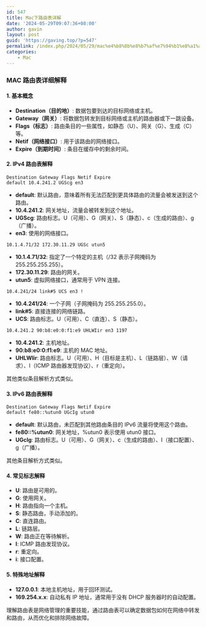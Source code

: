 ```yaml
---
id: 547
title: Mac下路由表详解
date: '2024-05-29T09:07:36+08:00'
author: gavin
layout: post
guid: 'https://gaving.top/?p=547'
permalink: /index.php/2024/05/29/mac%e4%b8%8b%e8%b7%af%e7%94%b1%e8%a1%a8%e8%af%a6%e8%a7%a3/
categories:
    - Mac
---
```


### MAC 路由表详细解释

#### 1. 基本概念

- **Destination（目的地）**: 数据包要到达的目标网络或主机。
- **Gateway（网关）**: 将数据包转发到目标网络或主机的路由器或下一跳设备。
- **Flags（标志）**: 路由条目的一些属性，如静态（U）、网关（G）、生成（C）等。
- **Netif（网络接口）**: 用于该路由的网络接口。
- **Expire（到期时间）**: 条目在缓存中的剩余时间。

#### 2. IPv4 路由表解释

```
Destination Gateway Flags Netif Expire
default 10.4.241.2 UGScg en3

```

- **default**: 默认路由，意味着所有无法匹配到更具体路由的流量会被发送到这个路由。
- **10.4.241.2**: 网关地址，流量会被转发到这个地址。
- **UGScg**: 路由标志。U（可用）、G（网关）、S（静态）、c（生成的路由）、g（广播）。
- **en3**: 使用的网络接口。

```
10.1.4.71/32 172.30.11.29 UGSc utun5

```

- **10.1.4.71/32**: 指定了一个特定的主机（/32 表示子网掩码为 255.255.255.255）。
- **172.30.11.29**: 路由的网关。
- **utun5**: 虚拟网络接口，通常用于 VPN 连接。

```
10.4.241/24 link#5 UCS en3 !

```

- **10.4.241/24**: 一个子网（子网掩码为 255.255.255.0）。
- **link#5**: 直接连接的网络链路。
- **UCS**: 路由标志。U（可用）、C（直连）、S（静态）。

```
10.4.241.2 90:b8:e0:0:f1:e9 UHLWIir en3 1197

```

- **10.4.241.2**: 主机地址。
- **90:b8:e0:0:f1:e9**: 主机的 MAC 地址。
- **UHLWIir**: 路由标志。U（可用）、H（目标是主机）、L（链路层）、W（请求）、I（ICMP 路由器发现协议）、r（重定向）。

其他类似条目解析方式类似。

#### 3. IPv6 路由表解释

```
Destination Gateway Flags Netif Expire
default fe80::%utun0 UGcIg utun0

```

- **default**: 默认路由，未匹配到其他路由条目的 IPv6 流量将使用这个路由。
- **fe80::%utun0**: 网关地址，%utun0 表示使用 utun0 接口。
- **UGcIg**: 路由标志。U（可用）、G（网关）、c（生成的路由）、I（接口配置）、g（广播）。

其他条目解析方式类似。

#### 4. 常见标志解释

- **U**: 路由是可用的。
- **G**: 使用网关。
- **H**: 路由指向一个主机。
- **S**: 静态路由，手动添加的。
- **C**: 直连路由。
- **L**: 链路层。
- **W**: 路由正在等待解析。
- **I**: ICMP 路由发现协议。
- **r**: 重定向。
- **i**: 接口配置。

#### 5. 特殊地址解释

- **127.0.0.1**: 本地主机地址，用于回环测试。
- **169.254.x.x**: 自动私有 IP 地址，通常用于没有 DHCP 服务器时的自动配置。

理解路由表是网络管理的重要技能，通过路由表可以确定数据包如何在网络中转发和路由，从而优化和排除网络故障。